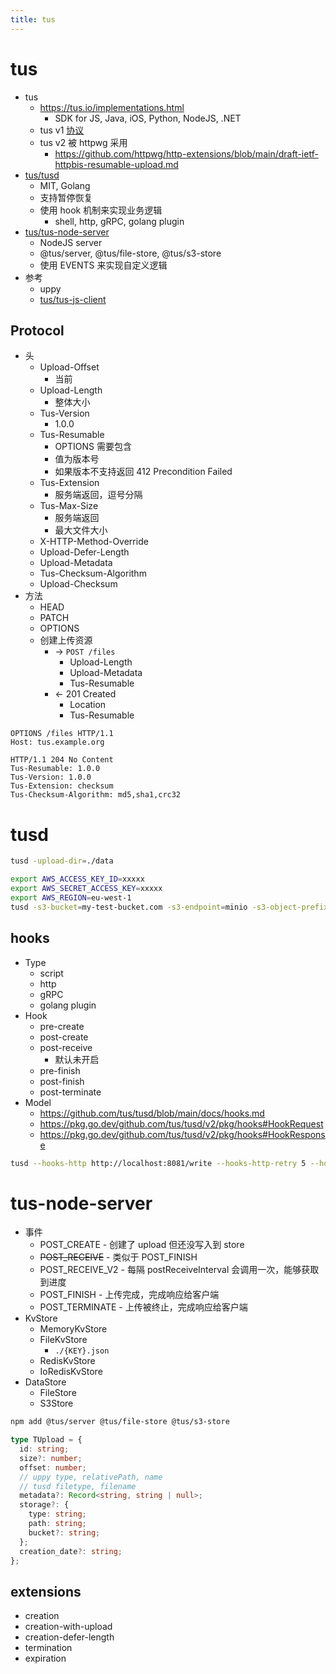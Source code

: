 ```yaml
---
title: tus
---
```


# tus

- tus
  - https://tus.io/implementations.html
    - SDK for JS, Java, iOS, Python, NodeJS, .NET
  - tus v1 [协议](https://tus.io/protocols/resumable-upload.html)
  - tus v2 被 httpwg 采用
    - https://github.com/httpwg/http-extensions/blob/main/draft-ietf-httpbis-resumable-upload.md
- [tus/tusd](https://github.com/tus/tusd)
  - MIT, Golang
  - 支持暂停恢复
  - 使用 hook 机制来实现业务逻辑
    - shell, http, gRPC, golang plugin
- [tus/tus-node-server](https://github.com/tus/tus-node-server)
  - NodeJS server
  - @tus/server, @tus/file-store, @tus/s3-store
  - 使用 EVENTS 来实现自定义逻辑
- 参考
  - uppy
  - [tus/tus-js-client](https://github.com/tus/tus-js-client)

## Protocol

- 头
  - Upload-Offset
    - 当前
  - Upload-Length
    - 整体大小
  - Tus-Version
    - 1.0.0
  - Tus-Resumable
    - OPTIONS 需要包含
    - 值为版本号
    - 如果版本不支持返回 412 Precondition Failed
  - Tus-Extension
    - 服务端返回，逗号分隔
  - Tus-Max-Size
    - 服务端返回
    - 最大文件大小
  - X-HTTP-Method-Override
  - Upload-Defer-Length
  - Upload-Metadata
  - Tus-Checksum-Algorithm
  - Upload-Checksum
- 方法
  - HEAD
  - PATCH
  - OPTIONS
  - 创建上传资源
    - -> `POST /files`
      - Upload-Length
      - Upload-Metadata
      - Tus-Resumable
    - <- 201 Created
      - Location
      - Tus-Resumable

```http
OPTIONS /files HTTP/1.1
Host: tus.example.org

HTTP/1.1 204 No Content
Tus-Resumable: 1.0.0
Tus-Version: 1.0.0
Tus-Extension: checksum
Tus-Checksum-Algorithm: md5,sha1,crc32
```

# tusd

```bash
tusd -upload-dir=./data

export AWS_ACCESS_KEY_ID=xxxxx
export AWS_SECRET_ACCESS_KEY=xxxxx
export AWS_REGION=eu-west-1
tusd -s3-bucket=my-test-bucket.com -s3-endpoint=minio -s3-object-prefix=upload -show-greeting=false
```

## hooks

- Type
  - script
  - http
  - gRPC
  - golang plugin
- Hook
  - pre-create
  - post-create
  - post-receive
    - 默认未开启
  - pre-finish
  - post-finish
  - post-terminate
- Model
  - https://github.com/tus/tusd/blob/main/docs/hooks.md
  - https://pkg.go.dev/github.com/tus/tusd/v2/pkg/hooks#HookRequest
  - https://pkg.go.dev/github.com/tus/tusd/v2/pkg/hooks#HookResponse

```bash
tusd --hooks-http http://localhost:8081/write --hooks-http-retry 5 --hooks-http-backoff 2
```

# tus-node-server

- 事件
  - POST_CREATE - 创建了 upload 但还没写入到 store
  - ~~POST_RECEIVE~~ - 类似于 POST_FINISH
  - POST_RECEIVE_V2 - 每隔 postReceiveInterval 会调用一次，能够获取到进度
  - POST_FINISH - 上传完成，完成响应给客户端
  - POST_TERMINATE - 上传被终止，完成响应给客户端
- KvStore
  - MemoryKvStore
  - FileKvStore
    - `./{KEY}.json`
  - RedisKvStore
  - IoRedisKvStore
- DataStore
  - FileStore
  - S3Store

```bash
npm add @tus/server @tus/file-store @tus/s3-store
```

```ts
type TUpload = {
  id: string;
  size?: number;
  offset: number;
  // uppy type, relativePath, name
  // tusd filetype, filename
  metadata?: Record<string, string | null>;
  storage?: {
    type: string;
    path: string;
    bucket?: string;
  };
  creation_date?: string;
};
```

## extensions

- creation
- creation-with-upload
- creation-defer-length
- termination
- expiration
